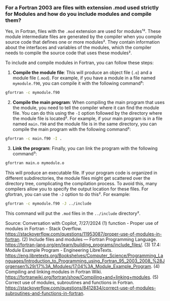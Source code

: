 ### For a Fortran 2003 are files with extension .mod used strictly for Modules and how do you include modules and compile them?

Yes, in Fortran, files with the `.mod` extension are used for modules¹². These module intermediate files are generated by the compiler when you compile source code that defines one or more modules². They contain information about the interfaces and variables of the modules, which the compiler needs to compile the source code that uses these modules².

To include and compile modules in Fortran, you can follow these steps:

1. **Compile the module file**: This will produce an object file (`.o`) and a module file (`.mod`). For example, if you have a module in a file named `mymodule.f90`, you can compile it with the following command⁵:

```bash
gfortran -c mymodule.f90
```

2. **Compile the main program**: When compiling the main program that uses the module, you need to tell the compiler where it can find the module file. You can do this using the `-I` option followed by the directory where the module file is located². For example, if your main program is in a file named `main.f90` and the module file is in the same directory, you can compile the main program with the following command²:

```bash
gfortran -c main.f90 -I .
```

3. **Link the program**: Finally, you can link the program with the following command³:

```bash
gfortran main.o mymodule.o
```

This will produce an executable file. If your program code is organized in different subdirectories, the module files might get scattered over the directory tree, complicating the compilation process. To avoid this, many compilers allow you to specify the output location for these files. For gfortran, you can use the `-J` option to do this². For example:

```bash
gfortran -c mymodule.f90 -J ../include
```

This command will put the `.mod` files in the `../include` directory².

Source: Conversation with Copilot, 7/27/2024
(1) function - Proper use of modules in Fortran - Stack Overflow. https://stackoverflow.com/questions/11953087/proper-use-of-modules-in-fortran.
(2) Include files and modules — Fortran Programming Language. https://fortran-lang.org/en/learn/building_programs/include_files/.
(3) 17.4: Module Example Program - Engineering LibreTexts. https://eng.libretexts.org/Bookshelves/Computer_Science/Programming_Languages/Introduction_to_Programming_using_Fortran_95_2003_2008_%28Jorgensen%29/17%3A_Modules/17.04%3A_Module_Example_Program.
(4) Compiling and linking modules in Fortran Wiki. https://fortranwiki.org/fortran/show/Compiling+and+linking+modules.
(5) Correct use of modules, subroutines and functions in Fortran. https://stackoverflow.com/questions/8412834/correct-use-of-modules-subroutines-and-functions-in-fortran.
